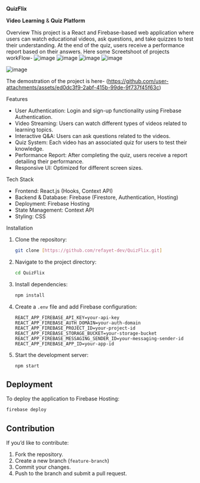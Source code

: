 𝐐𝐮𝐢𝐳𝐅𝐥𝐢𝐱 


𝐕𝐢𝐝𝐞𝐨 𝐋𝐞𝐚𝐫𝐧𝐢𝐧𝐠 & 𝐐𝐮𝐢𝐳 𝐏𝐥𝐚𝐭𝐟𝐨𝐫𝐦

Overview
This project is a React and Firebase-based web application where users can watch educational videos, ask questions, and take quizzes to test their understanding. At the end of the quiz, users receive a performance report based on their answers.
Here some Screetshoot of projects workFlow-
![image](https://github.com/user-attachments/assets/e54990c1-773c-473d-9fc0-7182349d6764)
![image](https://github.com/user-attachments/assets/7d3ac288-a1b1-4deb-978a-876c530366af)
![image](https://github.com/user-attachments/assets/77f3faf1-899f-40fc-a00d-0ed5f2f36aab)
![image](https://github.com/user-attachments/assets/48abe696-571f-4c00-b3d1-8156bf1417ec)

![image](https://github.com/user-attachments/assets/839e22f0-2cd2-485f-acd6-7852b1636d9b)




The demostration of the project is here-
(https://github.com/user-attachments/assets/ed0dc3f9-2abf-415b-99de-9f737f45f63c)




Features
- User Authentication: Login and sign-up functionality using Firebase Authentication.
- Video Streaming: Users can watch different types of videos related to learning topics.
- Interactive Q&A: Users can ask questions related to the videos.
- Quiz System: Each video has an associated quiz for users to test their knowledge.
- Performance Report: After completing the quiz, users receive a report detailing their performance.
- Responsive UI: Optimized for different screen sizes.

Tech Stack
- Frontend: React.js (Hooks, Context API)
- Backend & Database: Firebase (Firestore, Authentication, Hosting)
- Deployment: Firebase Hosting
- State Management: Context API
- Styling: CSS 

Installation
1. Clone the repository:
   ```sh
   git clone [https://github.com/refayet-dev/QuizFlix.git]
   ```
2. Navigate to the project directory:
   ```sh
   cd QuizFlix
   ```
3. Install dependencies:
   ```sh
   npm install
   ```
4. Create a `.env` file and add Firebase configuration:
   ```env
   REACT_APP_FIREBASE_API_KEY=your-api-key
   REACT_APP_FIREBASE_AUTH_DOMAIN=your-auth-domain
   REACT_APP_FIREBASE_PROJECT_ID=your-project-id
   REACT_APP_FIREBASE_STORAGE_BUCKET=your-storage-bucket
   REACT_APP_FIREBASE_MESSAGING_SENDER_ID=your-messaging-sender-id
   REACT_APP_FIREBASE_APP_ID=your-app-id
   ```
5. Start the development server:
   ```sh
   npm start
   ```

## Deployment
To deploy the application to Firebase Hosting:
```sh
firebase deploy
```

## Contribution
If you’d like to contribute:
1. Fork the repository.
2. Create a new branch (`feature-branch`)
3. Commit your changes.
4. Push to the branch and submit a pull request.
